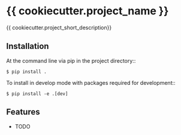 
# {{ cookiecutter.project_name }}

{{ cookiecutter.project_short_description}}


Installation
------------

At the command line via pip in the project directory::

    $ pip install .

To install in develop mode with packages required for development::

    $ pip install -e .[dev]


Features
--------

* TODO
